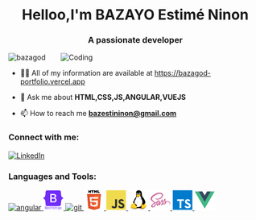 <h1 align="center">Helloo,I'm BAZAYO Estimé Ninon</h1>
<h3 align="center">A passionate developer</h3>
<img align="right" alt="Coding" width="400" src="https://media1.tenor.com/m/wF5RiCnfj34AAAAd/work-computer.gif">

<p align="left"> <img src="https://komarev.com/ghpvc/?username=bazagod&label=Profile%20views&color=0e75b6&style=flat" alt="bazagod" /> </p>

- 👨‍💻 All of my information are available at https://bazagod-portfolio.vercel.app

- 💬 Ask me about **HTML,CSS,JS,ANGULAR,VUEJS**

- 📫 How to reach me **bazestininon@gmail.com**

<h3 align="left">Connect with me:</h3>
<p align="left">
  <!-- LinkedIn -->
  <a href="https://www.linkedin.com/in/estimé-ninon-bazayo-a827a5329" target="blank">
    <img align="center" src="https://cdn.jsdelivr.net/gh/devicons/devicon/icons/linkedin/linkedin-original.svg" alt="LinkedIn" height="40" width="40" />
  </a>
  
<h3 align="left">Languages and Tools:</h3>
<p align="left">
  <a href="https://angular.dev" target="_blank" rel="noreferrer">
    <img src="https://angular.io/assets/images/logos/angular/angular.svg" alt="angular" width="40" height="40"/>
  </a>
  <a href="https://getbootstrap.com" target="_blank" rel="noreferrer">
    <img src="https://raw.githubusercontent.com/devicons/devicon/master/icons/bootstrap/bootstrap-plain-wordmark.svg" alt="bootstrap" width="40" height="40"/>
  </a>
  <a href="https://git-scm.com/" target="_blank" rel="noreferrer">
    <img src="https://www.vectorlogo.zone/logos/git-scm/git-scm-icon.svg" alt="git" width="40" height="40"/>
  </a>
  <a href="https://www.w3.org/html/" target="_blank" rel="noreferrer">
    <img src="https://raw.githubusercontent.com/devicons/devicon/master/icons/html5/html5-original-wordmark.svg" alt="html5" width="40" height="40"/>
  </a>
  <a href="https://developer.mozilla.org/en-US/docs/Web/JavaScript" target="_blank" rel="noreferrer">
    <img src="https://raw.githubusercontent.com/devicons/devicon/master/icons/javascript/javascript-original.svg" alt="javascript" width="40" height="40"/>
  </a>
  <a href="https://www.linux.org/" target="_blank" rel="noreferrer">
    <img src="https://raw.githubusercontent.com/devicons/devicon/master/icons/linux/linux-original.svg" alt="linux" width="40" height="40"/>
  </a>
  <a href="https://sass-lang.com" target="_blank" rel="noreferrer">
    <img src="https://raw.githubusercontent.com/devicons/devicon/master/icons/sass/sass-original.svg" alt="sass" width="40" height="40"/>
  </a>
  <a href="https://www.typescriptlang.org/" target="_blank" rel="noreferrer">
    <img src="https://raw.githubusercontent.com/devicons/devicon/master/icons/typescript/typescript-original.svg" alt="typescript" width="40" height="40"/>
  </a>
  <a href="https://vuejs.org/" target="_blank" rel="noreferrer">
    <img src="https://raw.githubusercontent.com/devicons/devicon/master/icons/vuejs/vuejs-original.svg" alt="vuejs" width="40" height="40"/>
  </a>
</p>


